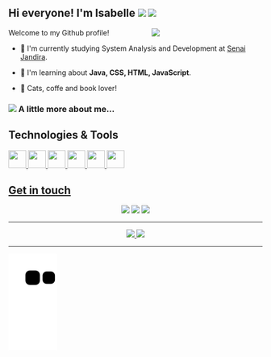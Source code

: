 ## Hi everyone! I'm Isabelle <img src="https://github.com/TheDudeThatCode/TheDudeThatCode/blob/master/Assets/Hi.gif" width="22"/> <img src="https://media.giphy.com/media/mGcNjsfWAjY5AEZNw6/giphy.gif" width="50">
<img align='right' src="https://c.tenor.com/NqURjAGH6GYAAAAd/cat-code.gif" width="220">


Welcome to my Github profile!

- 🏢 I'm currently studying System Analysis and Development at <a href="https://jandira.sp.senai.br" target="_blank">Senai Jandira</a>.

- :space_invader: I'm learning about **Java, CSS, HTML, JavaScript**.

- :purple_heart: Cats, coffe and book lover!



### <img src="https://media.giphy.com/media/VgCDAzcKvsR6OM0uWg/giphy.gif" width="50"> A little more about me...  
 


## Technologies & Tools
  <a href="https://github.com/isabellematos">
  <img src="https://cdn.jsdelivr.net/gh/devicons/devicon/icons/android/android-original.svg" width="35px" height="35px" /> 
  <img src="https://cdn.jsdelivr.net/gh/devicons/devicon/icons/html5/html5-original.svg" width="35px" height="35px"/> 
  <img src="https://cdn.jsdelivr.net/gh/devicons/devicon/icons/css3/css3-original.svg" width="35px" height="35px"/> 
  <img src="https://cdn.jsdelivr.net/gh/devicons/devicon/icons/javascript/javascript-original.svg" width="35px" height="35px" /> 
  <img src="https://cdn.jsdelivr.net/gh/devicons/devicon/icons/java/java-original.svg" width="35px" height="35px"/> 
  <img src="https://cdn.jsdelivr.net/gh/devicons/devicon/icons/figma/figma-original.svg" width="35px" height="35px" />


## Get in touch


<div align="center">
<a href="https://github.com/isabellematos">
  <a href="https://instagram.com/bellee.matos" target="_blank"><img src="https://img.shields.io/badge/-Instagram-%23E4405F?style=for-the-badge&logo=instagram&logoColor=white" target="_blank"></a>
  <a href = "mailto:isabellevitoria131@gmail.com"><img src="https://img.shields.io/badge/Gmail-D14836?style=for-the-badge&logo=gmail&logoColor=white" target="_blank"></a>
  <a href="https://www.linkedin.com/in/isabelle-matos-8a8504241/" target="_blank"><img src="https://img.shields.io/badge/-LinkedIn-%230077B5?style=for-the-badge&logo=linkedin&logoColor=white" target="_blank"></a>  
  <hr>
</div>


<div align='center'>
<a href="https://github.com/isabellematos">
<img height="150em" src="https://github-readme-stats.vercel.app/api/top-langs/?username=isabellematos&layout=compact&langs_count=7&theme=dracula"/>
<img height="150em" src="https://github-readme-stats.vercel.app/api?username=isabellematos&show_icons=true&theme=dracula&include_all_commits=true&count_private=true"/>
</div>
<hr>



![Snake animation](https://github.com/isabellematos/isabellematos/blob/output/github-contribution-grid-snake.svg)








